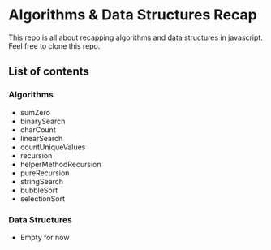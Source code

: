 # Algorithms & Data Structures Recap

This repo is all about recapping algorithms and data structures in javascript.
Feel free to clone this repo.

## List of contents

### Algorithms

- sumZero
- binarySearch
- charCount
- linearSearch
- countUniqueValues
- recursion
- helperMethodRecursion
- pureRecursion
- stringSearch
- bubbleSort
- selectionSort

### Data Structures

- Empty for now
